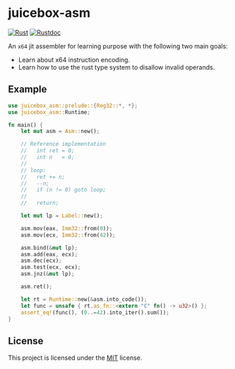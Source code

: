 # juicebox-asm

[![Rust][wf-badge]][wf-output] [![Rustdoc][doc-badge]][doc-html]

[wf-output]: https://github.com/johannst/juicebox-asm/actions/workflows/tests.yml
[wf-badge]: https://github.com/johannst/juicebox-asm/actions/workflows/tests.yml/badge.svg
[doc-html]: https://johannst.github.io/juicebox-asm
[doc-badge]: https://img.shields.io/badge/juicebox__asm-rustdoc-blue.svg?style=flat&logo=rust

An `x64` jit assembler for learning purpose with the following two main goals:
- Learn about x64 instruction encoding.
- Learn how to use the rust type system to disallow invalid operands.

## Example

```rust
use juicebox_asm::prelude::{Reg32::*, *};
use juicebox_asm::Runtime;

fn main() {
    let mut asm = Asm::new();

    // Reference implementation
    //   int ret = 0;
    //   int n   = 0;
    //
    // loop:
    //   ret += n;
    //   --n;
    //   if (n != 0) goto loop;
    //
    //   return;

    let mut lp = Label::new();

    asm.mov(eax, Imm32::from(0));
    asm.mov(ecx, Imm32::from(42));

    asm.bind(&mut lp);
    asm.add(eax, ecx);
    asm.dec(ecx);
    asm.test(ecx, ecx);
    asm.jnz(&mut lp);

    asm.ret();

    let rt = Runtime::new(&asm.into_code());
    let func = unsafe { rt.as_fn::<extern "C" fn() -> u32>() };
    assert_eq!(func(), (0..=42).into_iter().sum());
}
```

## License
This project is licensed under the [MIT](LICENSE) license.
